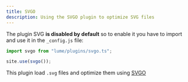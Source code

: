 ```yaml
---
title: SVGO
description: Using the SVGO plugin to optimize SVG files
---
```


The plugin SVG **is disabled by default** so to enable it you have to import and
use it in the `_config.js` file:

```js
import svgo from "lume/plugins/svgo.ts";

site.use(svgo());
```

This plugin load `.svg` files and optimize them using
[SVGO](https://github.com/svg/svgo)
